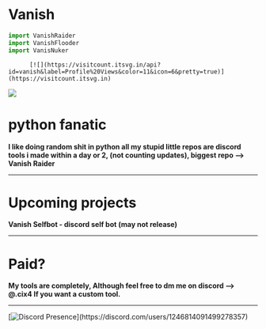 # Vanish

```python
import VanishRaider
import VanishFlooder
import VanisNuker
``` 

          [![](https://visitcount.itsvg.in/api?id=vanish&label=Profile%20Views&color=11&icon=6&pretty=true)](https://visitcount.itsvg.in)

[![](https://github-readme-stats.vercel.app/api?username=vanishgg)](https://github.com/anuraghazra/github-readme-stats)

# python fanatic

**I like doing random shit in python all my stupid little repos are discord tools i made within a day or 2, (not counting updates), biggest repo --> Vanish Raider**

---------------------------------------------
# Upcoming projects

**Vanish Selfbot - discord self bot (may not release)**

---------------------------------------------
# Paid?
**My tools are completely, Although feel free to dm me on discord --> @.cix4 If you want a custom tool.**


---------------------------------------------
[![Discord Presence](https://lanyard.cnrad.dev/api/1246814091499278357?bg=7b00ff&borderRadius=30px&idleMessage=Probably%20coding%20a%20tool...)](https://discord.com/users/1246814091499278357)
